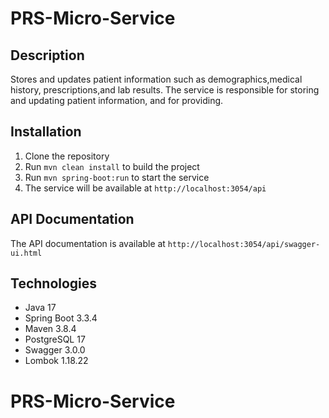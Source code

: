 # PRS-Micro-Service

## Description
Stores and updates patient information such as demographics,medical history, prescriptions,and lab
results. The service is responsible for storing and updating patient information, and for providing.

## Installation
1. Clone the repository
2. Run `mvn clean install` to build the project
3. Run `mvn spring-boot:run` to start the service
4. The service will be available at `http://localhost:3054/api`

## API Documentation
The API documentation is available at `http://localhost:3054/api/swagger-ui.html`

## Technologies
- Java 17
- Spring Boot 3.3.4
- Maven 3.8.4
- PostgreSQL 17
- Swagger 3.0.0
- Lombok 1.18.22
# PRS-Micro-Service
